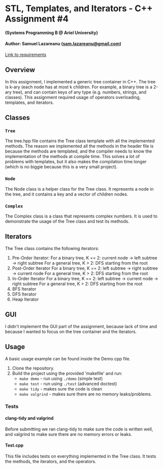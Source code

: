 # STL, Templates, and Iterators - C++ Assignment #4
#### (Systems Programming B @ Ariel University)
#### Author: Samuel Lazareanu (sam.lazareanu@gmail.com)


[Link to requirements](ASSIGNMENT.md)


## Overview
In this assignment, I implemented a generic tree container in C++.
The tree is k-ary (each node has at most k children. For example, a binary tree is a 2-ary tree), and can contain keys of any type (e.g. numbers, strings, and classes).
This assignment required usage of operators overloading, templates, and iterators.

## Classes
### `Tree`
The tree.hpp file contains the Tree class template with all the implemented methods.
The reason we implemented all the methods in the header file is because the methods are templated, and the compiler needs to know the implementation of the methods at compile time. This solves a lot of problems with templates, but it also makes the compilation time longer (which is no biggie because this is a very small project).

### `Node`
The Node class is a helper class for the Tree class. It represents a node in the tree, and it contains a key and a vector of children nodes.

### `Complex`
The Complex class is a class that represents complex numbers. It is used to demonstrate the usage of the Tree class and test its methods.

## Iterators
The Tree class contains the following iterators:
1. Pre-Order Iterator:
For a binary tree, K == 2: current node -> left subtree -> right subtree
For a general tree, K > 2: DFS starting from the root
2. Post-Order Iterator
For a binary tree, K == 2: left subtree -> right subtree -> current node
For a general tree, K > 2: DFS starting from the root
3. In-Order Iterator
For a binary tree, K == 2: left subtree -> current node -> right subtree
For a general tree, K > 2: DFS starting from the root
4. BFS Iterator
5. DFS Iterator
6. Heap Iterator

## GUI
I didn't implement the GUI part of the assignment, because lack of time and because I wanted to focus on the tree container and the iterators.

## Usage
A basic usage example can be found inside the Demo.cpp file.

1. Clone the repository.
2. Build the project using the provided 'makefile' and run:
   - `make demo` -     run using `./demo`  (simple test)
   - `make test` -     run using `./test`  (advanced doctest)
   - `make tidy` -     makes sure the code is clean
   - `make valgrind` - makes sure there are no memory leaks/problems.


### Tests
#### clang-tidy and valgrind
Before submitting we ran clang-tidy to make sure the code is written well, and valgrind to make sure there are no memory errors or leaks.

#### Test.cpp
This file includes tests on everything implemented in the Tree class. It tests the methods, the iterators, and the operators.